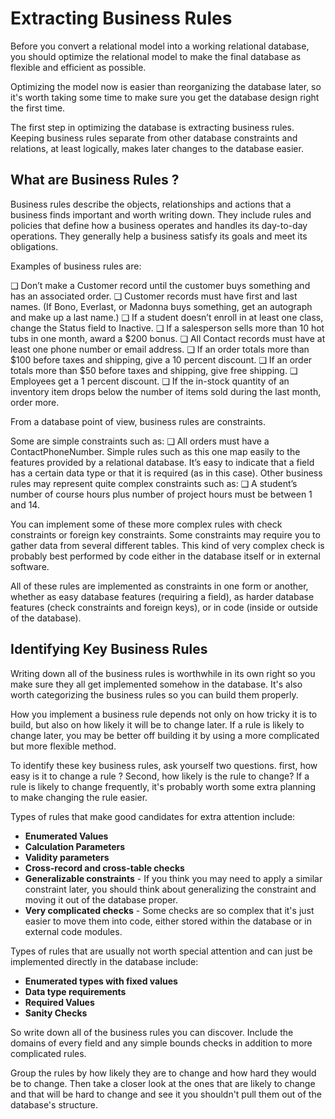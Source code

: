 # Extracting Business Rules

Before you convert a relational model into a working relational database, you should optimize the relational model to make the final database as flexible and efficient as possible.

Optimizing the model now is easier than reorganizing the database later, so it's worth taking some time to make sure you get the database design right the first time.

The first step in optimizing the database is extracting business rules. Keeping business rules separate from other database constraints and relations, at least logically, makes later changes to the database easier.

## What are Business Rules ?

Business rules describe the objects, relationships and actions that a business finds important and worth writing down. They include rules and policies that define how a business operates and handles its day-to-day operations. They generally help a business satisfy its goals and meet its obligations.

Examples of business rules are:

❑ Don’t make a Customer record until the customer buys something and has an associated
order.
❑ Customer records must have first and last names. (If Bono, Everlast, or Madonna buys
something, get an autograph and make up a last name.)
❑ If a student doesn’t enroll in at least one class, change the Status field to Inactive.
❑ If a salesperson sells more than 10 hot tubs in one month, award a $200 bonus.
❑ All Contact records must have at least one phone number or email address.
❑ If an order totals more than $100 before taxes and shipping, give a 10 percent discount.
❑ If an order totals more than \$50 before taxes and shipping, give free shipping.
❑ Employees get a 1 percent discount.
❑ If the in-stock quantity of an inventory item drops below the number of items sold during
the last month, order more.

From a database point of view, business rules are constraints.

Some are simple constraints such as:
❑ All orders must have a ContactPhoneNumber.
Simple rules such as this one map easily to the features provided by a relational database. It’s easy
to indicate that a field has a certain data type or that it is required (as in this case).
Other business rules may represent quite complex constraints such as:
❑ A student’s number of course hours plus number of project hours must be between
1 and 14.

You can implement some of these more complex rules with check constraints or foreign key constraints.
Some constraints may require you to gather data from several different tables. This kind of very complex check is probably best performed by code either in the database itself or in external software.

All of these rules are implemented as constraints in one form or another, whether as easy database
features (requiring a field), as harder database features (check constraints and foreign keys), or in
code (inside or outside of the database).

## Identifying Key Business Rules

Writing down all of the business rules is worthwhile in its own right so you make sure they all get implemented somehow in the database. It's also worth categorizing the business rules so you can build them properly.

How you implement a business rule depends not only on how tricky it is to build, but also on how likely it will be to change later. If a rule is likely to change later, you may be better off building it by using a more complicated but more flexible method.

To identify these key business rules, ask yourself two questions. first, how easy is it to change a rule ?
Second, how likely is the rule to change? If a rule is likely to change frequently, it's probably worth some extra planning to make changing the rule easier.

Types of rules that make good candidates for extra attention include:

- **Enumerated Values**
- **Calculation Parameters**
- **Validity parameters**
- **Cross-record and cross-table checks**
- **Generalizable constraints** - If you think you may need to apply a similar constraint later, you should think about generalizing the constraint and moving it out of the database proper.
- **Very complicated checks** - Some checks are so complex that it's just easier to move them into code, either stored within the database or in external code modules.

Types of rules that are usually not worth special attention and can just be implemented directly in the database include:
- **Enumerated types with fixed values**
- **Data type requirements**
- **Required Values**
- **Sanity Checks**


So write down all of the business rules you can discover. Include the domains of every field and any simple bounds checks in addition to more complicated rules.

Group the rules by how likely they are to change and how hard they would be to change. Then take a closer look at the ones that are likely to change and that will be hard to change and see it you shouldn't pull them out of the database's structure.
